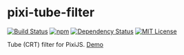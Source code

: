 # pixi-tube-filter

[![Build Status][travisci-image]][travisci-url]
[![npm][npm-image]][npm-url]
[![Dependency Status][dependencies-image]][dependencies-url]
[![MIT License][license-image]][license-url]

[npm-image]: https://badge.fury.io/js/pixi-tube-filter.svg
[npm-url]: https://badge.fury.io/js/pixi-tube-filter

[travisci-image]: https://travis-ci.org/townewgokgopixijs-tube-filter.svg?branch=master
[travisci-url]: https://travis-ci.org/townewgokgopixijs-tube-filter

[dependencies-image]: https://david-dm.org/townewgokgopixijs-tube-filter.svg
[dependencies-url]: https://david-dm.org/townewgokgok/pixi-tube-filter

[license-image]: https://img.shields.io/badge/License-MIT-blue.svg
[license-url]: https://opensource.org/licenses/MIT

Tube (CRT) filter for PixiJS.
[Demo](https://townewgokgok.github.io/pixi-tube-filter/)
